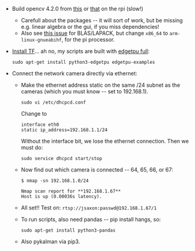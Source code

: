 * Build opencv 4.2.0 from [this](https://www.pyimagesearch.com/2019/09/16/install-opencv-4-on-raspberry-pi-4-and-raspbian-buster/) or [that](https://qengineering.eu/install-opencv-4.2-on-raspberry-pi-4.html) on the rpi (slow!)
  * Carefull about the packages -- it will sort of work, but be missing e.g. linear algebra or the gui, if you miss dependencies!
  * Also see [this issue](https://github.com/opencv/opencv/issues/12957) for BLAS/LAPACK, but change `x86_64` to `arm-linux-gnueabihf`, for the pi processor.
* [Install TF](https://coral.ai/docs/accelerator/get-started/)... ah no, my scripts are built with [edgetpu full](https://coral.ai/docs/edgetpu/api-intro/#install-the-library-and-examples):
   ```
   sudo apt-get install python3-edgetpu edgetpu-examples
   ```
   
* Connect the network camera directly via ethernet:
  * Make the ethernet address static on the same /24 subnet as the cameras (which you must know -- set to 192.168.1).
    ```
    sudo vi /etc/dhcpcd.conf
    ```

    Change to
    ```
    interface eth0
    static ip_address=192.168.1.1/24
    ```

    Without the interface bit, we lose the ethernet connection.  Then we must do:
    ```
    sudo service dhcpcd start/stop
    ```

  * Now find out which camera is connected -- 64, 65, 66, or 67:
    ```
    $ nmap -sn 192.168.1.0/24

    Nmap scan report for **192.168.1.67**
    Host is up (0.00036s latency).
    ```


  * All set!!  Test on: `rtsp://jsaxon:passwd@192.168.1.67/1`


  * To run scripts, also need pandas -- pip install hangs, so:

    ```
    sudo apt-get install python3-pandas
    ```

  * Also pykalman via pip3.
